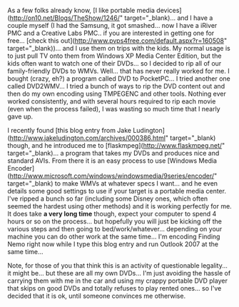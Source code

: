 As a few folks already know, [I like portable media devices](http://on10.net/Blogs/TheShow/1246/" target="_blank)... and I have a couple myself (I had the Samsung, it got smashed... now I have a iRiver PMC and a Creative Labs PMC.. if you are interested in getting one for free... [check this out](http://www.pvps4free.com/default.aspx?r=160508" target="_blank))... and I use them on trips with the kids. My normal usage is to just pull TV onto them from Windows XP Media Center Edition, but the kids often want to watch one of their DVDs... so I decided to rip all of our family-friendly DVDs to WMVs. Well... that has never really worked for me. I bought (crazy, eh?) a program called DVD to PocketPC... I tried another one called DVD2WMV... I tried a bunch of ways to rip the DVD content out and then do my own encoding using TMPEGENC and other tools. Nothing ever worked consistently, and with several hours required to rip each movie (even when the process failed), I was wasting so much time that I nearly gave up.

I recently found [this blog entry from Jake Ludington](http://www.jakeludington.com/archives/000386.html" target="_blank) though, and he introduced me to [flaskmpeg](http://www.flaskmpeg.net/" target="_blank)... a program that takes my DVDs and produces nice and standard AVIs. From there it is an easy process to use [Windows Media Encoder](http://www.microsoft.com/windows/windowsmedia/9series/encoder/" target="_blank) to make WMVs at whatever specs I want... and he even details some good settings to use if your target is a portable media center. I've ripped a bunch so far (including some Disney ones, which often seemed the hardest using other methods) and it is working perfectly for me. It does take **a very long time** though, expect your computer to spend 4 hours or so on the process... but hopefully you will just be kicking off the various steps and then going to bed/work/whatever... depending on your machine you can do other work at the same time... I'm encoding Finding Nemo right now while I type this blog entry and run Outlook 2007 at the same time...

Note, for those of you that think this is an activity of questionable legality... it might be... but these are all my own DVDs... I'm just avoiding the hassle of carrying them with me in the car and using my crappy portable DVD player that skips on good DVDs and totally refuses to play rented ones... so I've decided that it is ok, until someone convinces me otherwise.